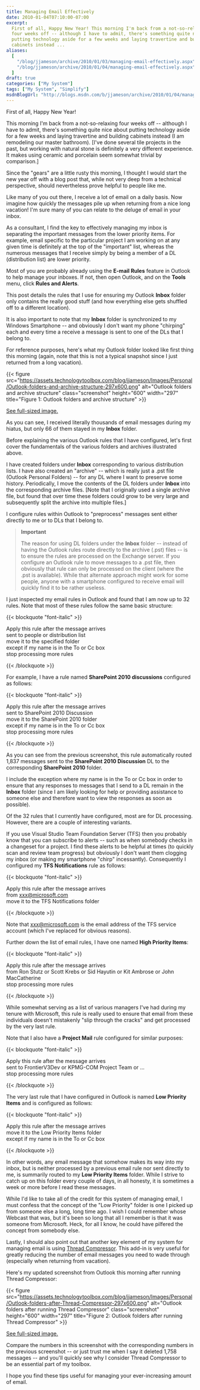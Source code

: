 ```yaml
---
title: Managing Email Effectively
date: 2010-01-04T07:10:00-07:00
excerpt:
  First of all, Happy New Year! This morning I'm back from a not-so-relaxing
  four weeks off -- although I have to admit, there's something quite nice about
  putting technology aside for a few weeks and laying travertine and building
  cabinets instead ...
aliases:
  [
    "/blog/jjameson/archive/2010/01/03/managing-email-effectively.aspx",
    "/blog/jjameson/archive/2010/01/04/managing-email-effectively.aspx",
  ]
draft: true
categories: ["My System"]
tags: ["My System", "Simplify"]
msdnBlogUrl: "http://blogs.msdn.com/b/jjameson/archive/2010/01/04/managing-email-effectively.aspx"
---
```


First of all, Happy New Year!

This morning I'm back from a not-so-relaxing four weeks off -- although I have
to admit, there's something quite nice about putting technology aside for a few
weeks and laying travertine and building cabinets instead (I am remodeling our
master bathroom). [I've done several tile projects in the past, but working with
natural stone is definitely a very different experience. It makes using ceramic
and porcelain seem somewhat trivial by comparison.]

Since the "gears" are a little rusty this morning, I thought I would start the
new year off with a blog post that, while not very deep from a technical
perspective, should nevertheless prove helpful to people like me.

Like many of you out there, I receive a lot of email on a daily basis. Now
imagine how quickly the messages pile up when returning from a nice long
vacation! I'm sure many of you can relate to the deluge of email in your inbox.

As a consultant, I find the key to effectively managing my inbox is separating
the important messages from the lower priority items. For example, email
specific to the particular project I am working on at any given time is
definitely at the top of the "important" list, whereas the numerous messages
that I receive simply by being a member of a DL (distribution list) are lower
priority.

Most of you are probably already using the **E-mail Rules** feature in Outlook
to help manage your inboxes. If not, then open Outlook, and on the **Tools**
menu, click **Rules and Alerts**.

This post details the rules that I use for ensuring my Outlook **Inbox** folder
only contains the really good stuff (and how everything else gets shuffled off
to a different location).

It is also important to note that my **Inbox** folder is synchronized to my
Windows Smartphone -- and obviously I don't want my phone "chirping" each and
every time a receive a message is sent to one of the DLs that I belong to.

For reference purposes, here's what my Outlook folder looked like first thing
this morning (again, note that this is not a typical snapshot since I just
returned from a long vacation).

{{< figure
src="https://assets.technologytoolbox.com/blog/jjameson/Images/Personal/Outlook-folders-and-archive-structure-297x600.png"
alt="Outlook folders and archive structure" class="screenshot" height="600"
width="297" title="Figure 1: Outlook folders and archive structure" >}}

[See full-sized image.](https://assets.technologytoolbox.com/blog/jjameson/Images/Personal/Outlook-folders-and-archive-structure-334x675.png)

As you can see, I received literally thousands of email messages during my
hiatus, but only 66 of them stayed in my **Inbox** folder.

Before explaining the various Outlook rules that I have configured, let's first
cover the fundamentals of the various folders and archives illustrated above.

I have created folders under **Inbox** corresponding to various distribution
lists. I have also created an "archive" -- which is really just a .pst file
(Outlook Personal Folders) -- for any DL where I want to preserve some history.
Periodically, I move the contents of the DL folders under **Inbox** into the
corresponding archive files. [Note that I originally used a single archive file,
but found that over time these folders could grow to be very large and
subsequently split the archive into multiple files.]

I configure rules within Outlook to "preprocess" messages sent either directly
to me or to DLs that I belong to.

> **Important**
>
> The reason for using DL folders under the **Inbox** folder -- instead of
> having the Outlook rules route directly to the archive (.pst) files -- is to
> ensure the rules are processed on the Exchange server.
> If you configure an Outlook rule to move messages to a .pst file, then
> obviously that rule can only be processed on the client (where the .pst is
> available). While that alternate approach might work for some people, anyone
> with a smartphone configured to receive email will quickly find it to be
> rather useless.

I just inspected my email rules in Outlook and found that I am now up to 32
rules. Note that most of these rules follow the same basic structure:

{{< blockquote "font-italic" >}}

Apply this rule after the message arrives\
sent to people or distribution list\
move it to the specified folder\
except if my name is in the To or Cc box\
stop processing more rules

{{< /blockquote >}}

For example, I have a rule named **SharePoint 2010 discussions** configured as
follows:

{{< blockquote "font-italic" >}}

Apply this rule after the message arrives\
sent to SharePoint 2010 Discussion\
move it to the SharePoint 2010 folder\
except if my name is in the To or Cc box\
stop processing more rules

{{< /blockquote >}}

As you can see from the previous screenshot, this rule automatically routed
1,837 messages sent to the **SharePoint 2010 Discussion** DL to the
corresponding **SharePoint 2010** folder.

I include the exception where my name is in the To or Cc box in order to ensure
that any responses to messages that I send to a DL remain in the **Inbox**
folder (since I am likely looking for help or providing assistance to someone
else and therefore want to view the responses as soon as possible).

Of the 32 rules that I currently have configured, most are for DL processing.
However, there are a couple of interesting variants.

If you use Visual Studio Team Foundation Server (TFS) then you probably know
that you can subscribe to alerts -- such as when somebody checks in a changeset
for a project. I find these alerts to be helpful at times (to quickly scan and
review team progress) but obviously I don't want them clogging my inbox (or
making my smartphone "chirp" incessantly). Consequently I configured my **TFS
Notifications** rule as follows:

{{< blockquote "font-italic" >}}

Apply this rule after the message arrives\
from [xxx@microsoft.com](mailto:xxx@microsoft.com)\
move it to the TFS Notifications folder

{{< /blockquote >}}

Note that [xxx@microsoft.com](mailto:xxx@microsoft.com) is the email address of
the TFS service account (which I've replaced for obvious reasons).

Further down the list of email rules, I have one named **High Priority Items**:

{{< blockquote "font-italic" >}}

Apply this rule after the message arrives\
from Ron Stutz or Scott Krebs or Sid Hayutin or Kit Ambrose or John
MacCatherine\
stop processing more rules

{{< /blockquote >}}

While somewhat serving as a list of various managers I've had during my tenure
with Microsoft, this rule is really used to ensure that email from these
individuals doesn't mistakenly "slip through the cracks" and get processed by
the very last rule.

Note that I also have a **Project Mail** rule configured for similar purposes:

{{< blockquote "font-italic" >}}

Apply this rule after the message arrives\
sent to FrontierV3Dev or KPMG-COM Project Team or ...\
stop processing more rules

{{< /blockquote >}}

The very last rule that I have configured in Outlook is named **Low Priority
Items** and is configured as follows:

{{< blockquote "font-italic" >}}

Apply this rule after the message arrives\
move it to the Low Priority Items folder\
except if my name is in the To or Cc box

{{< /blockquote >}}

In other words, any email message that somehow makes its way into my inbox, but
is neither processed by a previous email rule nor sent directly to me, is
summarily routed to my **Low Priority Items** folder. While I strive to catch up
on this folder every couple of days, in all honesty, it is sometimes a week or
more before I read these messages.

While I'd like to take all of the credit for this system of managing email, I
must confess that the concept of the "Low Priority" folder is one I picked up
from someone else a long, long time ago. I wish I could remember whose Webcast
that was, but it's been so long that all I remember is that it was someone from
Microsoft. Heck, for all I know, he could have pilfered the concept from
somebody else.

Lastly, I should also point out that another key element of my system for
managing email is using
[Thread Compressor](http://blogs.technet.com/ewan/archive/2007/04/23/thread-compressor-for-outlook-do-you-want-it.aspx).
This add-in is very useful for greatly reducing the number of email messages you
need to wade through (especially when returning from vacation).

Here's my updated screenshot from Outlook this morning after running Thread
Compressor:

{{< figure
src="https://assets.technologytoolbox.com/blog/jjameson/Images/Personal/Outlook-folders-after-Thread-Compressor-297x600.png"
alt="Outlook folders after running Thread Compressor" class="screenshot"
height="600" width="297"
title="Figure 2: Outlook folders after running Thread Compressor" >}}

[See full-sized image.](https://assets.technologytoolbox.com/blog/jjameson/Images/Personal/Outlook-folders-after-Thread-Compressor-334x675.png)

Compare the numbers in this screenshot with the corresponding numbers in the
previous screenshot -- or just trust me when I say it deleted 1,758 messages --
and you'll quickly see why I consider Thread Compressor to be an essential part
of my toolbox.

I hope you find these tips useful for managing your ever-increasing amount of
email.
